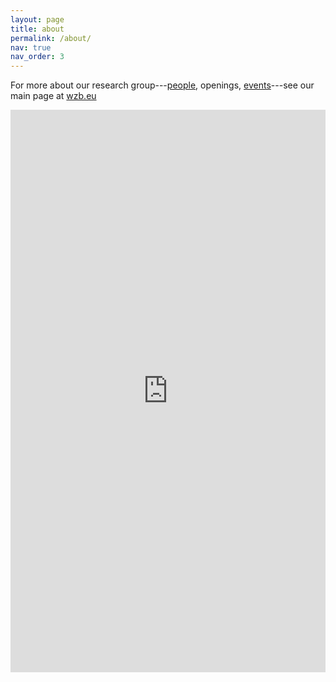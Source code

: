 ```yaml
---
layout: page
title: about
permalink: /about/
nav: true
nav_order: 3
---
```


For more about our research group---[people](https://www.wzb.eu/en/research/political-economy-of-development/institutions-and-political-inequality/people), openings, [events](https://www.wzb.eu/en/research/political-economy-of-development/institutions-and-political-inequality/events)---see our main page at [wzb.eu](https://www.wzb.eu/en/research/political-economy-of-development/institutions-and-political-inequality)

<iframe src="https://wzb-ipi.github.io/assets/html/maps.html" width="100%" height="900px" style="border:none;"></iframe>
